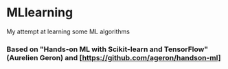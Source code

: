 # MLlearning
My attempt at learning some ML algorithms

### Based on "Hands-on ML with Scikit-learn and TensorFlow" (Aurelien Geron) and [https://github.com/ageron/handson-ml]
